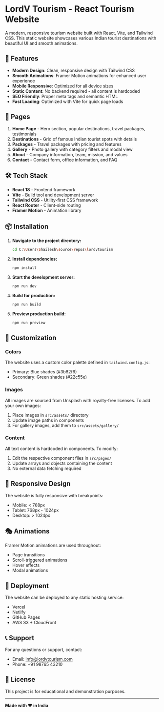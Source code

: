 # LordV Tourism - React Tourism Website

A modern, responsive tourism website built with React, Vite, and Tailwind CSS. This static website showcases various Indian tourist destinations with beautiful UI and smooth animations.

## 🚀 Features

- **Modern Design**: Clean, responsive design with Tailwind CSS
- **Smooth Animations**: Framer Motion animations for enhanced user experience
- **Mobile Responsive**: Optimized for all device sizes
- **Static Content**: No backend required - all content is hardcoded
- **SEO Friendly**: Proper meta tags and semantic HTML
- **Fast Loading**: Optimized with Vite for quick page loads

## 📄 Pages

1. **Home Page** - Hero section, popular destinations, travel packages, testimonials
2. **Destinations** - Grid of famous Indian tourist spots with details
3. **Packages** - Travel packages with pricing and features
4. **Gallery** - Photo gallery with category filters and modal view
5. **About** - Company information, team, mission, and values
6. **Contact** - Contact form, office information, and FAQ

## 🛠️ Tech Stack

- **React 18** - Frontend framework
- **Vite** - Build tool and development server
- **Tailwind CSS** - Utility-first CSS framework
- **React Router** - Client-side routing
- **Framer Motion** - Animation library

## 📦 Installation

1. **Navigate to the project directory:**
   ```bash
   cd C:\Users\Shailesh\source\repos\lordvtourism
   ```

2. **Install dependencies:**
   ```bash
   npm install
   ```

3. **Start the development server:**
   ```bash
   npm run dev
   ```

4. **Build for production:**
   ```bash
   npm run build
   ```

5. **Preview production build:**
   ```bash
   npm run preview
   ```

## 🎨 Customization

### Colors
The website uses a custom color palette defined in `tailwind.config.js`:
- Primary: Blue shades (#3b82f6)
- Secondary: Green shades (#22c55e)

### Images
All images are sourced from Unsplash with royalty-free licenses. To add your own images:
1. Place images in `src/assets/` directory
2. Update image paths in components
3. For gallery images, add them to `src/assets/gallery/`

### Content
All text content is hardcoded in components. To modify:
1. Edit the respective component files in `src/pages/`
2. Update arrays and objects containing the content
3. No external data fetching required

## 📱 Responsive Design

The website is fully responsive with breakpoints:
- Mobile: < 768px
- Tablet: 768px - 1024px
- Desktop: > 1024px

## 🎭 Animations

Framer Motion animations are used throughout:
- Page transitions
- Scroll-triggered animations
- Hover effects
- Modal animations

## 🚀 Deployment

The website can be deployed to any static hosting service:
- Vercel
- Netlify
- GitHub Pages
- AWS S3 + CloudFront

## 📞 Support

For any questions or support, contact:
- Email: info@lordvtourism.com
- Phone: +91 98765 43210

## 📄 License

This project is for educational and demonstration purposes.

---

**Made with ❤️ in India**
